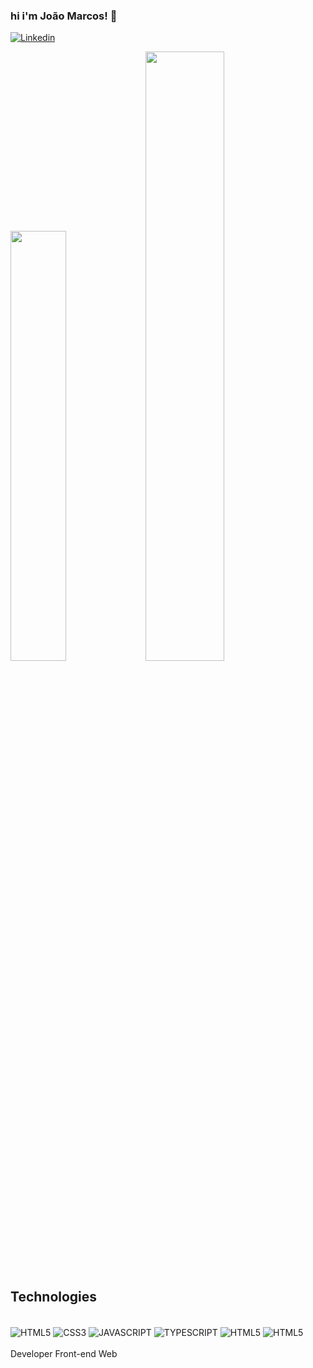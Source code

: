 
### hi i'm  João Marcos! 👋

[![Linkedin](https://img.shields.io/badge/LinkedIn-0077B5?style=for-the-badge&logo=linkedin&logoColor=white
)](https://www.linkedin.com/in/jo%C3%A3o-marcos-b37704250/)

<div>
<img width="42%" src="https://github-readme-stats.vercel.app/api/top-langs/?username=jmbarreto&layout=compact">
<img width="50%" src="https://github-readme-stats.vercel.app/api?username=jmbarreto&show_icons=true&theme=highcontrast">
</div>

## Technologies 

<div style="display: inline_block"><br/>
  <img align="center" alt="HTML5" src="https://img.shields.io/badge/HTML5-E34F26?style=for-the-badge&logo=html5&logoColor=white"> <img align="center" alt="CSS3" src="https://img.shields.io/badge/CSS-239120?&style=for-the-badge&logo=css3&logoColor=white"> <img align="center" alt="JAVASCRIPT" src="https://img.shields.io/badge/JavaScript-F7DF1E?style=for-the-badge&logo=javascript&logoColor=black"> <img align="center" alt="TYPESCRIPT" src="	https://img.shields.io/badge/TypeScript-007ACC?style=for-the-badge&logo=typescript&logoColor=white">  <img align="center" alt="HTML5" src="https://img.shields.io/badge/React-20232A?style=for-the-badge&logo=react&logoColor=61DAFB">
  <img align="center" alt="HTML5" src="	https://img.shields.io/badge/Node.js-43853D?style=for-the-badge&logo=node.js&logoColor=white">
  
</div> <br/>
Developer Front-end Web 

